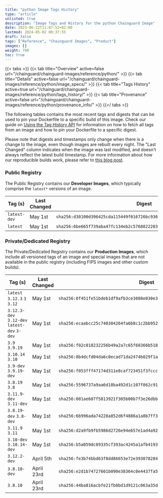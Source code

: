 ```yaml
---
title: "python Image Tags History"
type: "article"
unlisted: true
description: "Image Tags and History for the python Chainguard Image"
date: 2023-06-22T11:07:52+02:00
lastmod: 2024-05-02 00:37:55
draft: false
tags: ["Reference", "Chainguard Images", "Product"]
images: []
weight: 700
toc: true
---
```


{{< tabs >}}
{{< tab title="Overview" active=false url="/chainguard/chainguard-images/reference/python/" >}}
{{< tab title="Details" active=false url="/chainguard/chainguard-images/reference/python/image_specs/" >}}
{{< tab title="Tags History" active=true url="/chainguard/chainguard-images/reference/python/tags_history/" >}}
{{< tab title="Provenance" active=false url="/chainguard/chainguard-images/reference/python/provenance_info/" >}}
{{</ tabs >}}

The following tables contains the most recent tags and digests that can be used to pin your Dockerfile to a specific build of this image. Check our guide on [Using the Tag History API](/chainguard/chainguard-images/using-the-tag-history-api/) for information on how to fetch all tags from an image and how to pin your Dockerfile to a specific digest.

Please note that digests and timestamps only change when there is a change to the image, even though images are rebuilt every night. The "Last Changed" column indicates when the image was last modified, and doesn't always reflect the latest build timestamp. For more information about how our reproducible builds work, please refer to [this blog post](https://www.chainguard.dev/unchained/reproducing-chainguards-reproducible-image-builds).

### Public Registry
The Public Registry contains our **Developer Images**, which typically comprise the `latest*` versions of an image.

| Tag (s)       | Last Changed | Digest                                                                    |
|---------------|--------------|---------------------------------------------------------------------------|
|  `latest-dev` | May 1st      | `sha256:d30100d396425cda115449f016726bc936f6e414862768210315628ea2e028ad` |
|  `latest`     | May 1st      | `sha256:6be665f739aba47fc134eb2c576882220355f9484500b71accfe556611e459c1` |


### Private/Dedicated Registry
The Private/Dedicated Registry contains our **Production Images**, which include all versioned tags of an image and special images that are not available in the public registry (including FIPS images and other custom builds).

| Tag (s)                                       | Last Changed | Digest                                                                    |
|-----------------------------------------------|--------------|---------------------------------------------------------------------------|
|  `latest` `3.12.3` `3` `3.12`                 | May 1st      | `sha256:0f451fe51bdeb1df9afb3ce3088e030e37a475695a690ab446cfb78d5c66aed6` |
|  `3.12.3-dev` `3.12-dev` `latest-dev` `3-dev` | May 1st      | `sha256:ecaabcc25c740304264fa6b8c1c2bb9526f0662ff5000048740a19990dd86ba9` |
|  `3.9` `3.9.19`                               | May 1st      | `sha256:f02c018232256b49a2a7c65f68366b5181f2c1a7a055a22c5f1594a0b747efdf` |
|  `3.10.14` `3.10`                             | May 1st      | `sha256:0b4dcfd04da6c0ecad71da2474b029f1a1782b91c685fdfcfa0464ec7cfc84cf` |
|  `3.9-dev` `3.9.19-dev`                       | May 1st      | `sha256:f053fff47174d311e8caf723451f3fcccc5b2c10401192ecec33da48b87606ad` |
|  `3.8.19` `3.8`                               | May 1st      | `sha256:5596737a9aa6d18ba492d1c107f862c91d1b7c6adf676f8ce62340134f8f1699` |
|  `3.11.9-dev` `3.11-dev`                      | May 1st      | `sha256:001ae607f5813921f305b00b7f3e26dbb9246501285a549165ad47f3d02ba15c` |
|  `3.8.19-dev` `3.8-dev`                       | May 1st      | `sha256:6b996ada74228a852d6f4886a1a8b7ff365fc7b378216fab578387670f11380f` |
|  `3.11.9` `3.11`                              | May 1st      | `sha256:d2a9fb9fb5986d2726e94e657e1ad4a92ca0483a4d3261246f05d185f1efd14d` |
|  `3.10-dev` `3.10.14-dev`                     | May 1st      | `sha256:b5a059dc89335cf393ac4245a1afb4193ba8dcf3a7529827adf79d9d51a0489c` |
|  `3.12.2-dev`                                 | April 5th    | `sha256:fe3b74bbd63f8dd86653e72e393078284c714d96d88c9b7f9063633a2db92ea0` |
|  `3.8.10-dev`                                 | April 23rd   | `sha256:e2d1b74727601b090e38364c0e4437fa5e5dfb694977cee500fe1b05a82e43e4` |
|  `3.8.10`                                     | April 23rd   | `sha256:44ba816acbfe21fb0bd1d9121c063a35dca1ab51dc3a7d4025f96f58b416c132` |

